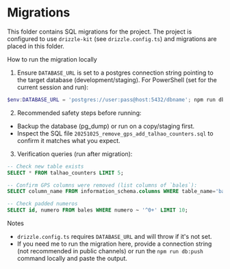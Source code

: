 # Migrations

This folder contains SQL migrations for the project. The project is configured to use `drizzle-kit` (see `drizzle.config.ts`) and migrations are placed in this folder.

How to run the migration locally

1. Ensure `DATABASE_URL` is set to a postgres connection string pointing to the target database (development/staging). For PowerShell (set for the current session and run):

```powershell
$env:DATABASE_URL = 'postgres://user:pass@host:5432/dbname'; npm run db:push
```

2. Recommended safety steps before running:
- Backup the database (pg_dump) or run on a copy/staging first.
- Inspect the SQL file `20251025_remove_gps_add_talhao_counters.sql` to confirm it matches what you expect.

3. Verification queries (run after migration):

```sql
-- Check new table exists
SELECT * FROM talhao_counters LIMIT 5;

-- Confirm GPS columns were removed (list columns of `bales`):
SELECT column_name FROM information_schema.columns WHERE table_name='bales';

-- Check padded numeros
SELECT id, numero FROM bales WHERE numero ~ '^0+' LIMIT 10;
```

Notes
- `drizzle.config.ts` requires `DATABASE_URL` and will throw if it's not set.
- If you need me to run the migration here, provide a connection string (not recommended in public channels) or run the `npm run db:push` command locally and paste the output.
